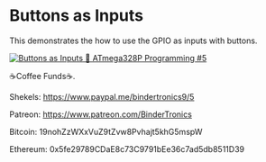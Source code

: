 # **Buttons as Inputs**

This demonstrates the how to use the GPIO as inputs with buttons.

[![Buttons as Inputs 🔴 ATmega328P Programming #5](https://img.youtube.com/vi/AKv3cxVH9y0/0.jpg)](https://www.youtube.com/watch?v=AKv3cxVH9y0 "Buttons as Inputs 🔴 ATmega328P Programming #5")

☕Coffee Funds☕.

Shekels: 
https://www.paypal.me/bindertronics9/5

Patreon:
https://www.patreon.com/BinderTronics

Bitcoin: 
19nohZzWXxVuZ9tZvw8Pvhajt5khG5mspW

Ethereum: 
0x5fe29789CDaE8c73C9791bEe36c7ad5db8511D39
